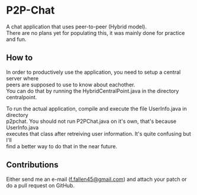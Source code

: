 # P2P-Chat

A chat application that uses peer-to-peer (Hybrid model).  
There are no plans yet for populating this, it was mainly done for practice and fun.

## How to

In order to productively use the application, you need to setup a central server where  
peers are supposed to use to know about eachother.  
You can do that by running the HybridCentralPoint.java in the directory centralpoint.

To run the actual application, compile and execute the file UserInfo.java in directory  
p2pchat.  You should not run P2PChat.java on it's own, that's because UserInfo.java  
executes that class after retreiving user information.  It's quite confusing but I'll  
find a better way to do that in the near future.

## Contributions

Either send me an e-mail (<f.fallen45@gmail.com>) and attach your patch or do a pull request on GitHub.
